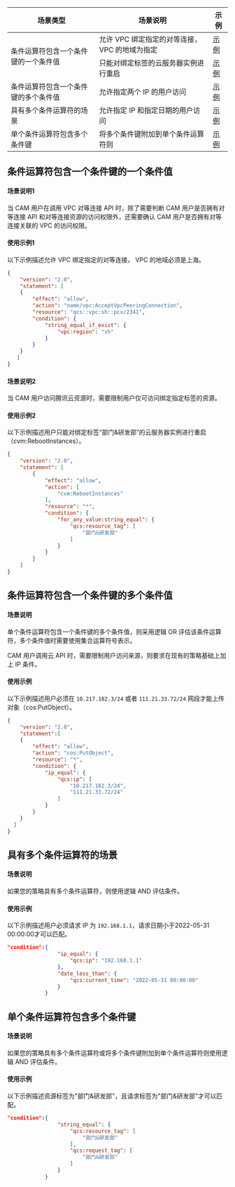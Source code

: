 <table>
<thead>
<tr>
<th>场景类型</th>
<th>场景说明</th>
<th>示例</th>
</tr>
</thead>
<tbody><tr>
<td rowspan="2">条件运算符包含一个条件键的一个条件值</td>
<td>允许 VPC 绑定指定的对等连接， VPC 的地域为指定</td>
<td><a href="#Example1">示例</a></td>
</tr>
<tr>
<td>只能对绑定标签的云服务器实例进行重启</td>
<td><a href="#Example2">示例</a></td>
</tr>
<tr>
<td>条件运算符包含一个条件键的多个条件值</td>
<td>允许指定两个 IP 的用户访问</td>
<td><a href="#Example3">示例</a></td>
</tr>
<tr>
<td>具有多个条件运算符的场景</td>
<td>允许指定 IP 和指定日期的用户访问</td>
<td><a href="#Example4">示例</a></td>
</tr>
<tr>
<td>单个条件运算符包含多个条件键</td>
<td>将多个条件键附加到单个条件运算符则</td>
<td><a href="#Example5">示例</a></td>
</tr>
</tbody></table>


## 条件运算符包含一个条件键的一个条件值

 
#### 场景说明1
当 CAM 用户在调用 VPC 对等连接 API 时，除了需要判断 CAM 用户是否拥有对等连接 API 和对等连接资源的访问权限外，还需要确认 CAM 用户是否拥有对等连接关联的 VPC 的访问权限。

#### 使用示例1[](id:Example1)

以下示例描述允许 VPC 绑定指定的对等连接， VPC 的地域必须是上海。
```json
{
    "version": "2.0",
    "statement": [
    {
        "effect": "allow",
        "action": "name/vpc:AcceptVpcPeeringConnection",
        "resource": "qcs::vpc:sh::pcx/2341",
        "condition": {
            "string_equal_if_exist": {
                "vpc:region": "sh"
            }
        }
    }
   ]
}
```
#### 场景说明2
当 CAM 用户访问腾讯云资源时，需要限制用户仅可访问绑定指定标签的资源。
#### 使用示例2[](id:Example2)

以下示例描述用户只能对绑定标签“部门&研发部”的云服务器实例进行重启（cvm:RebootInstances）。
```json
{
    "version": "2.0",
    "statement": [
        {
            "effect": "allow",
            "action": [
                "cvm:RebootInstances"
            ],
            "resource": "*",
            "condition": {
                "for_any_value:string_equal": {
                    "qcs:resource_tag": [
                        "部门&研发部"
                    ]
                }
            }
        }
    ]
}
```


## 条件运算符包含一个条件键的多个条件值
#### 场景说明
单个条件运算符包含一个条件键的多个条件值，则采用逻辑 OR 评估该条件运算符，多个条件值时需要使用集合运算符号表示。

CAM 用户调用云 API 时，需要限制用户访问来源，则要求在现有的策略基础上加上 IP 条件。 

#### 使用示例[](id:Example3)

以下示例描述用户必须在 `10.217.182.3/24` 或者 `111.21.33.72/24` 网段才能上传对象（cos:PutObject）。
```json
{
    "version": "2.0",
    "statement":[
    {
        "effect": "allow",
        "action": "cos:PutObject",
        "resource": "*",
        "condition": {
            "ip_equal": {
                "qcs:ip": [
                    "10.217.182.3/24",
                    "111.21.33.72/24"
                ]
            }
        }
    }
  ]  
}
```


## 具有多个条件运算符的场景
#### 场景说明
如果您的策略具有多个条件运算符，则使用逻辑 AND 评估条件。

#### 使用示例[](id:Example4)
以下示例描述用户必须请求 IP 为 `192.168.1.1`，请求日期小于2022-05-31 00:00:00才可以匹配。
```	json
"condition":{
				"ip_equal": {
					"qcs:ip": "192.168.1.1"
				},
				"date_less_than": {
					"qcs:current_time": "2022-05-31 00:00:00"
				}
			}
```


## 单个条件运算符包含多个条件键
#### 场景说明
如果您的策略具有多个条件运算符或将多个条件键附加到单个条件运算符则使用逻辑 AND 评估条件。

#### 使用示例[](id:Example5)
以下示例描述资源标签为"部门&研发部"，且请求标签为"部门&研发部"才可以匹配。
```json
"condition":{
				"string_equal": {
					"qcs:resource_tag": [
						"部门&研发部"
					],
					"qcs:request_tag": [
						"部门&研发部"
					]
				}
			}
```
